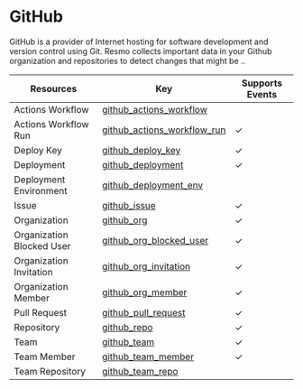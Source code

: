 GitHub
======
GitHub is a provider of Internet hosting for software development and version control using Git. Resmo collects important data in your Github organization and repositories to detect changes that might be ..

| **Resources**             | **Key**                                                             | **Supports Events** |
| ------------------------- | ------------------------------------------------------------------- | ------------------- |
| Actions Workflow          | [github\_actions\_workflow](github\_actions\_workflow.md)           |                     |
| Actions Workflow Run      | [github\_actions\_workflow\_run](github\_actions\_workflow\_run.md) | &check;             |
| Deploy Key                | [github\_deploy\_key](github\_deploy\_key.md)                       | &check;             |
| Deployment                | [github\_deployment](github\_deployment.md)                         | &check;             |
| Deployment Environment    | [github\_deployment\_env](github\_deployment\_env.md)               |                     |
| Issue                     | [github\_issue](github\_issue.md)                                   | &check;             |
| Organization              | [github\_org](github\_org.md)                                       | &check;             |
| Organization Blocked User | [github\_org\_blocked\_user](github\_org\_blocked\_user.md)         | &check;             |
| Organization Invitation   | [github\_org\_invitation](github\_org\_invitation.md)               | &check;             |
| Organization Member       | [github\_org\_member](github\_org\_member.md)                       | &check;             |
| Pull Request              | [github\_pull\_request](github\_pull\_request.md)                   | &check;             |
| Repository                | [github\_repo](github\_repo.md)                                     | &check;             |
| Team                      | [github\_team](github\_team.md)                                     | &check;             |
| Team Member               | [github\_team\_member](github\_team\_member.md)                     | &check;             |
| Team Repository           | [github\_team\_repo](github\_team\_repo.md)                         |                     |
